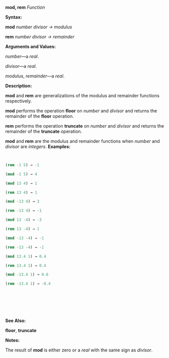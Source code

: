 **mod, rem** *Function* 



**Syntax:** 



**mod** *number divisor → modulus* 



**rem** *number divisor → remainder* 



**Arguments and Values:** 



*number*—a *real*. 



*divisor*—a *real*. 



*modulus*, *remainder*—a *real*. 



**Description:** 



**mod** and **rem** are generalizations of the modulus and remainder functions respectively. 



**mod** performs the operation **floor** on *number* and *divisor* and returns the remainder of the **floor** operation. 



**rem** performs the operation **truncate** on *number* and *divisor* and returns the remainder of the **truncate** operation. 



**mod** and **rem** are the modulus and remainder functions when *number* and *divisor* are *integers*. **Examples:**
```lisp
 

(rem -1 5) → -1 

(mod -1 5) → 4 

(mod 13 4) → 1 

(rem 13 4) → 1 

(mod -13 4) → 3 

(rem -13 4) → -1 

(mod 13 -4) → -3 

(rem 13 -4) → 1 

(mod -13 -4) → -1 

(rem -13 -4) → -1 

(mod 13.4 1) → 0.4 

(rem 13.4 1) → 0.4 

(mod -13.4 1) → 0.6 

(rem -13.4 1) → -0.4 



 

 


```
**See Also:** 



**floor**, **truncate** 



**Notes:** 



The result of **mod** is either zero or a *real* with the same sign as *divisor*. 



